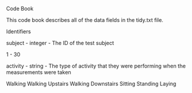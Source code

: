 Code Book

This code book describes all of the data fields in the tidy.txt file.

Identifiers

subject - integer - The ID of the test subject

1 - 30



activity - string - The type of activity that they were performing when the measurements were taken

Walking
Walking Upstairs
Walking Downstairs
Sitting
Standing
Laying
